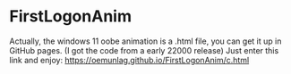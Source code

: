 # FirstLogonAnim
Actually, the windows 11 oobe animation is a .html file, you can get it up in GitHub pages.
(I got the code from a early 22000 release)
Just enter this link and enjoy:
https://oemunlag.github.io/FirstLogonAnim/c.html
